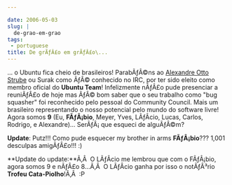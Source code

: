 ```yaml
---

date: 2006-05-03
slug: |
  de-grao-em-grao
tags:
 - portuguese
title: De grÃƒÂ£o em grÃƒÂ£o\...
---
```


... o Ubuntu fica cheio de brasileiros! ParabÃƒÂ©ns ao [Alexandre Otto
Strube](http://surak.wordpress.com/) ou Surak como ÃƒÂ© conhecido no
IRC, por ter sido eleito como membro oficial do **Ubuntu Team**!
Infelizmente nÃƒÂ£o pude presenciar a reuniÃƒÂ£o de hoje mas ÃƒÂ© bom
saber que o seu trabalho como "bug squasher" foi reconhecido pelo
pessoal do Community Council. Mais um brasileiro representando o nosso
potencial pelo mundo do software livre! Agora somos **9** (Eu,
**FÃƒÂ¡bio**, Meyer, Yves, LÃƒÂ­cio, Lucas, Carlos, Rodrigo, e
Alexandre)... SerÃƒÂ¡ que esqueci de alguÃƒÂ©m?

**Update**: Putz!!! Como pude esquecer my brother in arms
**FÃƒÂ¡bio**??? 1,001 desculpas amigÃƒÂ£o!!! :)

**Update do update:**Ã‚Â  O LÃƒÂ­cio me lembrou que com o FÃƒÂ¡bio,
agora somos 9 e nÃƒÂ£o 8...Ã‚Â  O LÃƒÂ­cio ganha por isso o notÃƒÂ³rio
**Trofeu Cata-Piolho**!Ã‚Â  :P
